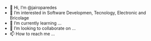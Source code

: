 - 👋 Hi, I’m @jairoparedes
- 👀 I’m interested in Software Developmen, Tecnology, Electronic and Bricolage
- 🌱 I’m currently learning ...
- 💞️ I’m looking to collaborate on ...
- 📫 How to reach me ...

<!---
jairoparedes/jairoparedes is a ✨ special ✨ repository because its `README.md` (this file) appears on your GitHub profile.
You can click the Preview link to take a look at your changes.
--->
